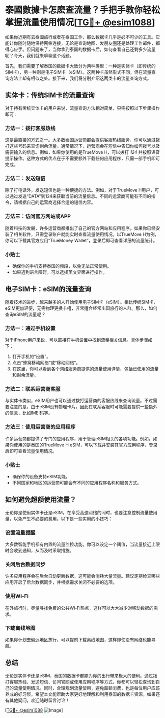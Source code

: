 # 泰國數據卡怎麽查流量？手把手教你轻松掌握流量使用情况[[TG💪+ @esim1088](https://t.me/s/esim1088)]

如果你近期有去泰國旅行或者在泰国工作，那么数据卡几乎是必不可少的工具。它能让你随时随地保持网络连接，无论是查询地图、发朋友圈还是处理工作邮件，都得心应手。但问题来了，当你拿到泰国的数据卡后，如何查看自己还剩多少流量呢？今天，我们就来聊聊这个话题。

首先，我们需要了解泰国的数据卡大致分为两种类型：一种是实体卡（即传统的SIM卡），另一种则是电子SIM卡（eSIM）。这两种卡虽然形式不同，但在流量查询方法上却有相似之处。接下来，我们将分别介绍这两类卡的流量查询方式。

## 实体卡：传统SIM卡的流量查询

对于持有传统实体卡的用户来说，流量查询方法相对简单，只需按照以下步骤操作即可：

### 方法一：拨打客服热线
这是最直接的方式之一。大多数泰国运营商都会提供客服热线服务，你可以通过拨打这些号码来查询剩余流量。通常情况下，运营商会在短信中告知你如何拨号以及需要输入的信息。例如，如果你使用的是TrueMove H，可以拨打 *124* 并按照语音提示操作。这种方式的优点在于不需要额外下载任何应用程序，只需一部手机即可完成。

### 方法二：发送短信
除了打电话外，发送短信也是一种便捷的方法。例如，对于TrueMove H用户，可以通过发送“DATA”到124来获取当前的流量信息。不同的运营商可能有不同的指令，请根据自己的运营商选择合适的短信内容。

### 方法三：访问官方网站或APP
随着科技的发展，许多运营商都推出了自己的官方网站和应用程序。如果你已经安装了相关软件，只需登录账户就能实时查看流量使用情况。以TrueMove H为例，你可以下载其官方应用“TrueMoney Wallet”，登录后即可查看详细的流量统计。

### 小贴士
- 确保你的手机支持泰国的频段，以免无法正常使用。
- 如果遇到语言障碍，可以选择英文界面进行操作。

## 电子SIM卡：eSIM的流量查询

随着技术的进步，越来越多的人开始使用电子SIM卡（eSIM）。相比传统SIM卡，eSIM更加轻便，无需物理更换卡槽，非常适合经常出国旅行的人群。那么，如何查询eSIM的流量呢？

### 方法一：通过手机设置
对于iPhone用户来说，可以直接在手机设置中找到流量相关信息。具体步骤如下：
1. 打开手机的“设置”。
2. 点击“蜂窝移动网络”或“移动网络”。
3. 在这里，你可以看到各个网络服务商提供的流量使用详情，包括已使用的流量和剩余流量。

### 方法二：联系运营商客服
与实体卡类似，eSIM用户也可以通过拨打运营商的客服热线来查询流量。不过需要注意的是，由于eSIM没有物理卡片，因此在联系客服时可能需要提供一些额外的信息，比如IMEI码等。

### 方法三：使用运营商的应用程序
许多运营商都提供了专门的应用程序，用于管理eSIM相关的各项功能。例如，如果你使用的是泰国的TrueMove H eSIM，可以下载并安装其官方应用程序，登录后即可查看流量使用情况。

### 小贴士
- 确保你的设备支持eSIM功能。
- 不同国家和地区的运营商可能会有不同的应用程序名称和服务方式。

## 如何避免超额使用流量？

无论你是使用实体卡还是eSIM，在享受高速网络的同时，也要注意控制流量使用量，以免产生不必要的费用。以下是一些实用的小技巧：

### 设置流量提醒
大多数智能手机都有内置的流量监控功能。你可以设定一个阈值，当流量接近上限时会收到通知，从而及时采取措施。

### 关闭后台数据同步
许多应用程序会在后台自动更新数据，这可能会消耗大量流量。建议定期检查哪些应用开启了后台数据同步，并根据需求关闭不必要的选项。

### 使用Wi-Fi
在外旅行时，尽量寻找免费的公共Wi-Fi热点，这样可以大大减少对移动数据的需求。

### 下载离线地图
如果你计划去偏远地区旅行，可以提前下载离线地图，这样即使没有网络也能导航。

## 总结

无论是实体卡还是eSIM，泰国的数据卡都能为你的出行带来极大的便利。通过拨打客服热线、发送短信、访问官网或使用应用程序等方式，你都可以轻松查询到自己的流量使用情况。同时，合理规划流量使用，避免超额消费，也是每位用户应该养成的好习惯。希望本文能帮助大家更好地理解和利用泰国的数据卡资源。如果还有其他疑问，欢迎随时留言讨论！

[[TG💪+ @esim1088](https://t.me/s/esim1088) ![Image](https://i.postimg.cc/4NQfJmqS/Snipaste-2025-05-13-00-14-12.png)]